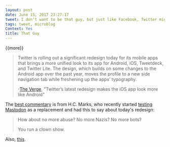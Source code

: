```yaml
---
layout: post
date: June 15, 2017 23:27:17
tweet: I don't want to be that guy, but just like Facebook, Twitter might be heading toward unusable with no return in sight.
tags: tweet, microblog
Context: Yes
title: That Guy
---
```


{{more}}


> Twitter is rolling out a significant redesign today for its mobile apps that brings a more unified look to its app for Android, iOS, Tweetdeck, and Twitter Lite. The design, which builds on some changes to the Android app over the past year, moves the profile to a new side navigation tab while freshening up the apps’ typography.
> 
> -[The Verge][1], "Twitter’s latest redesign makes the iOS app look more like Android"

The [best commentary][2] is from H.C. Marks, who recently started [testing Mastodon][3] as a replacement and had this to say about today's redesign:

> How about no more abuse? No more Nazis? No more bots? 
> 
> You run a clown show.

Also, [this][4].

[1]:	https://www.theverge.com/2017/6/15/15804508/twitter-redesign-ios-android-tweetdeck-twitter-lite
[2]:	https://twitter.com/HCMarks/status/875394504651616256
[3]:	https://twitter.com/HCMarks/status/875330101147295744
[4]:	https://twitter.com/HCMarks/status/875417928413442048